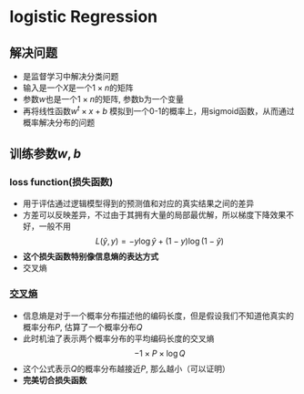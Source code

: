 # logistic Regression

## 解决问题
+ 是监督学习中解决分类问题
+ 输入是一个$X$是一个$1 \times n$的矩阵
+ 参数$w$也是一个$1 \times n$的矩阵, 参数b为一个变量
+ 再将线性函数$w^t \times x + b$ 模拟到一个0-1的概率上，用sigmoid函数，从而通过概率解决分布的问题

## 训练参数$w,b$

### loss function(损失函数)
+ 用于评估通过逻辑模型得到的预测值和对应的真实结果之间的差异
+ 方差可以反映差异，不过由于其拥有大量的局部最优解，所以梯度下降效果不好，一般不用
$$ L(\hat{y},y) = -y\log{\hat{y}} + (1-y)\log{(1-\hat{y})}$$
+ **这个损失函数特别像信息熵的表达方式**
+ 交叉熵

### [交叉熵](http://yanbc.info/2019/02/24/cross-entropy/)

+ 信息熵是对于一个概率分布描述他的编码长度，但是假设我们不知道他真实的概率分布$P$, 估算了一个概率分布$Q$
+ 此时机油了表示两个概率分布的平均编码长度的交叉熵
$$-1 \times P \times \log{Q}$$
+ 这个公式表示$Q$的概率分布越接近$P$, 那么越小（可以证明）
+ **完美切合损失函数**